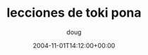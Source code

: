 ---
title: 'lecciones de toki pona'
posts: 11
hash: 't298'
author: 'doug'
date: 2004-11-01T14:12:00+00:00
sources:
  - http://forums.tokipona.org/viewtopic.php%3Ft=298.html
---